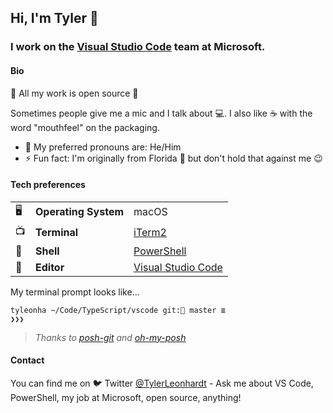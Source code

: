 ## Hi, I'm Tyler 👋

### I work on the [Visual Studio Code](https://github.com/Microsoft/vscode) team at Microsoft.

#### Bio

👀 All my work is open source 👀

Sometimes people give me a mic and I talk about 💻.
I also like ☕️ with the word "mouthfeel" on the packaging.

- 🙂 My preferred pronouns are: He/Him
- ⚡ Fun fact: I'm originally from Florida 🌴 but don't hold that against me 😉

#### Tech preferences

| |                       |                                                           |
|-|-----------------------|-----------------------------------------------------------|
|🖥| **Operating System** | macOS                                                     |
|📺| **Terminal**         | [iTerm2](https://iterm2.com/)                             |
|🐚| **Shell**            | [PowerShell](https://github.com/PowerShell)               |
|📝| **Editor**           | [Visual Studio Code](https://github.com/Microsoft/vscode) |

My terminal prompt looks like...

```
tyleonha ~/Code/TypeScript/vscode git: master ≣
❯❯❯
```
> _Thanks to [posh-git](https://dahlbyk.github.io/posh-git/) and [oh-my-posh](https://github.com/JanDeDobbeleer/oh-my-posh)_

#### Contact

You can find me on 🐦 Twitter [@TylerLeonhardt](https://twitter.com/TylerLeonhardt) - Ask me about VS Code, PowerShell, my job at Microsoft, open source, anything!
